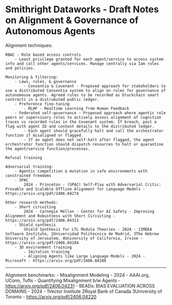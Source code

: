 # Smithright Dataworks - Draft Notes on Alignment & Governance of Autonomous Agents

Alignment techniques:

    RBAC - Role based access controls
        - Least privilege granted for each agent/service to access system info and call other agents/services. Manage centrally via Iam roles and policies.

    Monitoring & filtering:
        - Laws, rules, & governance
            - Consentia & Covenant - Proposed approach for stakeholders to use a distributed Consentia system to align on rules for governance of autonomouse agents. Agreed rules to be recorded as blockchain smart contracts in a distrubuted public ledger.
        - Preference fine-tuning
            - RLHF - Realtime Learning from Human Feedback
        - Federated self-governance - Proposed approach where agentic role peers or supervisory roles to actively assess alignment of cognition traces vs recorded rules in the Covenant system. If breach, post a flag with agent ID and context details to the distributed ledger.
            - Each agent should gracefully halt and call the orchestrator function if misaligned or flagged.
            - If an agent does not self-halt after flagged, the agent orchestrator function should dispatch resources to halt or quarantine the agent/service function/processes.

    Refusal training

    Adversarial training:
        - Agentic competition & mutation in safe environments with constrained freedoms
        - SPAC 
            2024 - Princeton - (SPAC) Self-Play with Adversarial Critic: Provable and Scalable Offline Alignment for Language Models - https://arxiv.org/pdf/2406.04274

    Other research methods:
        - Short circuiting
            2024 - Carnegie Mellon - Center for AI Safety - Improving Alignment and Robustness with Short Circuiting - https://arxiv.org/pdf/2406.04313
        - Shield synthesis
            Shield Synthesis for LTL Modulo Theories - 2024 - 1IMDEA Software Institute, 2Universidad Politecnica de Madrid, 3The Hebrew University of Jerusalem, 4University of California, Irvine - https://arxiv.org/pdf/2406.04184
        - 3D environment training
            - Imitation training
            - Aligning Agents like Large Language Models - 2024 - Microsoft - https://arxiv.org/pdf/2406.04208

---

Alignment benchmarks:
    - Misalignment Modeling - 2024 - AAAI.org, UConn, Tufts - Quantifying Misalignment b/w Agents - https://arxiv.org/pdf/2406.04231
    - BEADs: BIAS EVALUATION ACROSS DOMAINS - 2024 - 1Vector Institute 2Royal Bank of Canada 3University of Toronto - https://arxiv.org/pdf/2406.04220